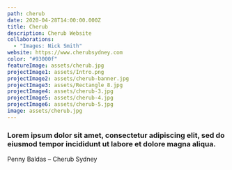 ```yaml
---
path: cherub
date: 2020-04-28T14:00:00.000Z
title: Cherub
description: Cherub Website
collaborations:
  - "Images: Nick Smith"
website: https://www.cherubsydney.com
color: "#93000f"
featureImage: assets/cherub.jpg
projectImage1: assets/Intro.png
projectImage2: assets/cherub-banner.jpg
projectImage3: assets/Rectangle 8.jpg
projectImage4: assets/cherub-3.jpg
projectImage5: assets/cherub-4.jpg
projectImage6: assets/cherub-5.jpg
image: assets/cherub.jpg
---
```

### Lorem ipsum dolor sit amet, consectetur adipiscing elit, sed do eiusmod tempor incididunt ut labore et dolore magna aliqua.

Penny Baldas – Cherub Sydney
